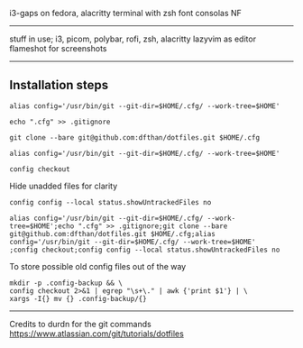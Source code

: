 i3-gaps on fedora, alacritty terminal with zsh 
font consolas NF

---

stuff in use;
i3, picom, polybar, rofi, zsh, alacritty
lazyvim as editor
flameshot for screenshots

---
## Installation steps

```
alias config='/usr/bin/git --git-dir=$HOME/.cfg/ --work-tree=$HOME'
```
```
echo ".cfg" >> .gitignore
```
```
git clone --bare git@github.com:dfthan/dotfiles.git $HOME/.cfg
```
```
alias config='/usr/bin/git --git-dir=$HOME/.cfg/ --work-tree=$HOME'
```
```
config checkout
```

Hide unadded files for clarity
```
config config --local status.showUntrackedFiles no
```
```
alias config='/usr/bin/git --git-dir=$HOME/.cfg/ --work-tree=$HOME';echo ".cfg" >> .gitignore;git clone --bare git@github.com:dfthan/dotfiles.git $HOME/.cfg;alias config='/usr/bin/git --git-dir=$HOME/.cfg/ --work-tree=$HOME'
;config checkout;config config --local status.showUntrackedFiles no
```

To store possible old config files out of the way
```
mkdir -p .config-backup && \
config checkout 2>&1 | egrep "\s+\." | awk {'print $1'} | \
xargs -I{} mv {} .config-backup/{}
```
--- 
Credits to durdn for the git commands
https://www.atlassian.com/git/tutorials/dotfiles
